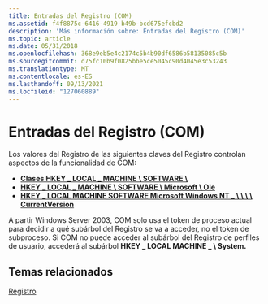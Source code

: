 ```yaml
---
title: Entradas del Registro (COM)
ms.assetid: f4f8875c-6416-4919-b49b-bcd675efcbd2
description: 'Más información sobre: Entradas del Registro (COM)'
ms.topic: article
ms.date: 05/31/2018
ms.openlocfilehash: 368e9eb5e4c2174c5b4b90df6586b58135085c5b
ms.sourcegitcommit: d75fc10b9f0825bbe5ce5045c90d4045e3c53243
ms.translationtype: MT
ms.contentlocale: es-ES
ms.lasthandoff: 09/13/2021
ms.locfileid: "127060889"
---
```

# <a name="registry-entries-com"></a>Entradas del Registro (COM)

Los valores del Registro de las siguientes claves del Registro controlan aspectos de la funcionalidad de COM:

-   [**Clases HKEY \_ LOCAL \_ MACHINE \\ SOFTWARE \\**](hkey-local-machine-software-classes.md)
-   [**HKEY \_ LOCAL \_ MACHINE \\ SOFTWARE \\ Microsoft \\ Ole**](hkey-local-machine-software-microsoft-ole.md)
-   [**HKEY \_ LOCAL MACHINE SOFTWARE Microsoft Windows NT \_ \\ \\ \\ \\ CurrentVersion**](hkey-local-machine-software-microsoft-windows-nt-currentversion.md)

A partir Windows Server 2003, COM solo usa el token de proceso actual para decidir a qué subárbol del Registro se va a acceder, no el token de subproceso. Si COM no puede acceder al subárbol del Registro de perfiles de usuario, accederá al subárbol **HKEY \_ LOCAL MACHINE \_ \\ System.**

## <a name="related-topics"></a>Temas relacionados

<dl> <dt>

[Registro](/windows/desktop/SysInfo/registry)
</dt> </dl>

 

 

